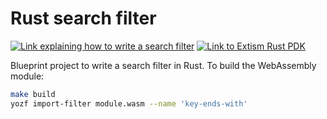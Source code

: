 # Rust search filter

<a href="https://github.com/MAIF/yozefu/blob/main/docs/search-filter/README.md"><img src="https://img.shields.io/badge/Doc-Creating_a_search_filter-black.svg?logo=github" alt="Link explaining how to write a search filter"/></a>
<a href="https://github.com/extism/rust-pdk"><img src="https://img.shields.io/badge/Doc-Extism_rust_PDK-darkblue.svg" alt="Link to Extism Rust PDK"/></a>

Blueprint project to write a search filter in Rust.
To build the WebAssembly module:
```bash
make build
yozf import-filter module.wasm --name 'key-ends-with'
```